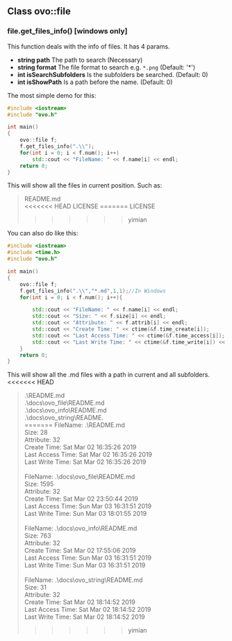 ## Class ovo::file
### file.get_files_info() [windows only]
This function deals with the info of files. It has 4 params.
 - **string path** The path to search (Necessary)
 - **string format** The file format to search e.g. `*.png` (Default: '*')
 - **int isSearchSubfolders** Is the subfolders be searched. (Default: 0)
 - **int isShowPath** Is a path before the name. (Default: 0)

The most simple demo for this:
````C++
#include <iostream>
#include "ovo.h"

int main()
{
    ovo::file f;
    f.get_files_info(".\\");
    for(int i = 0; i < f.num(); i++)
        std::cout << "FileName: " << f.name[i] << endl;
    return 0;
}
```` 
This will show all the files in current position. Such as:
>README.md<br/>
<<<<<<< HEAD
>LICENSE
=======
>LICENSE<br/>
>>>>>>> yimian

You can also do like this:
````C++
#include <iostream>
#include <time.h>
#include "ovo.h"

int main()
{
    ovo::file f;
    f.get_files_info(".\\","*.md",1,1);//In Windows
    for(int i = 0; i < f.num(); i++){

        std::cout << "FileName: " << f.name[i] << endl;
        std::cout << "Size: " << f.size[i] << endl;
        std::cout << "Attribute: " << f.attrib[i] << endl;
        std::cout << "Create Time: " << ctime(&f.time_create[i]);
        std::cout << "Last Access Time: " << ctime(&f.time_access[i]);
        std::cout << "Last Write Time: " << ctime(&f.time_write[i]) << endl;
    }
    return 0;
}
````

This will show all the .md files with a path in current and all subfolders.
<<<<<<< HEAD
>.\README.md<br>
>.\docs\ovo_file\README.md<br/>
>.\docs\ovo_info\README.md<br/>
>.\docs\ovo_string\README.<br/>
=======
>FileName: .\README.md<br/>
>Size: 28<br/>
>Attribute: 32<br/>
>Create Time: Sat Mar 02 16:35:26 2019<br/>
>Last Access Time: Sat Mar 02 16:35:26 2019<br/>
>Last Write Time: Sat Mar 02 16:35:26 2019<br/>
><br/>
>FileName: .\docs\ovo_file\README.md<br/>
>Size: 1595<br/>
>Attribute: 32<br/>
>Create Time: Sat Mar 02 23:50:44 2019<br/>
>Last Access Time: Sun Mar 03 16:31:51 2019<br/>
>Last Write Time: Sun Mar 03 18:01:55 2019<br/>
><br/>
>FileName: .\docs\ovo_info\README.md<br/>
>Size: 763<br/>
>Attribute: 32<br/>
>Create Time: Sat Mar 02 17:55:06 2019<br/>
>Last Access Time: Sun Mar 03 16:31:51 2019<br/>
>Last Write Time: Sun Mar 03 16:31:51 2019<br/>
><br/>
>FileName: .\docs\ovo_string\README.md<br/>
>Size: 31<br/>
>Attribute: 32<br/>
>Create Time: Sat Mar 02 18:14:52 2019<br/>
>Last Access Time: Sat Mar 02 18:14:52 2019<br/>
>Last Write Time: Sat Mar 02 18:14:52 2019<br/>
>>>>>>> yimian



